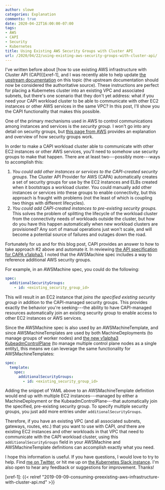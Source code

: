 ```yaml
---
author: slowe
categories: Explanation
comments: true
date: 2020-04-22T16:00:00-07:00
tags:
- AWS
- CAPI
- Security
- Kubernetes
title: Using Existing AWS Security Groups with Cluster API
url: /2020/04/22/using-existing-aws-security-groups-with-cluster-api/
---
```


I've written before about [how to use existing AWS infrastructure with Cluster API (CAPI)][xref-1], and I was recently able to help update [the upstream documentation][link-3] on this topic (the upstream documentation should now be considered the authoritative source). These instructions are perfect for placing a Kubernetes cluster into an existing VPC and associated subnets, but there's one scenario that they don't yet address: what if you need your CAPI workload cluster to be able to communicate with other EC2 instances or other AWS services in the same VPC? In this post, I'll show you the CAPI functionality that makes this possible.<!--more-->

One of the primary mechanisms used in AWS to control communications among instances and services is the _security group._ I won't go into any detail on security groups, but [this page from AWS][link-4] provides an explanation and overview of how security groups work.

In order to make a CAPI workload cluster able to communicate with other EC2 instances or other AWS services, you'll need to somehow use security groups to make that happen. There are at least two---possibly more---ways to accomplish this:

1. _You could add other instances or services to the CAPI-created security groups._ The Cluster API Provider for AWS (CAPA) automatically creates a set of security groups for use by the EC2 instances and ELBs created when it bootstraps a workload cluster. You could manually add other instances or services into these groups to enable connectivity, but this approach is fraught with problems (not the least of which is coupling two things with different lifecycles).
2. _You could add CAPI-created instances to pre-existing security groups._ This solves the problem of splitting the lifecycle of the workload cluster from the connectivity needs of workloads outside the cluster, but how do you have this happen automatically when new workload clusters are provisioned? Any sort of manual operations just won't scale, and will become a potential source of failures and outages down the road.

Fortunately for us and for this blog post, CAPI provides an answer to how to take approach #2 above and automate it. In reviewing [the API specification for CAPA v1alpha3][link-1], I noted that the AWSMachine spec includes a way to reference additional AWS security groups. 

For example, in an AWSMachine spec, you could do the following:

```yaml
spec:
  additionalSecurityGroups:
    - id: <existing_security_group_id>
```

This will result in an EC2 instance that _joins the specified existing security group_ in addition to the CAPI-managed security groups. This provides exactly the behavior you're seeking---the ability to have CAPI-managed resources automatically join an existing security group to enable access to other EC2 instances or AWS services.

Since the AWSMachine spec is also used by an AWSMachineTemplate, and since AWSMachineTemplates are used by both MachineDeployments (to manage groups of worker nodes) and [the new v1alpha3 KubeadmControlPlane][link-2] (to manage multiple control plane nodes as a single entity), this means we can leverage the same functionality for AWSMachineTemplates:

```yaml
spec:
  template:
    spec:
      additionalSecurityGroups:
        - id: <existing_security_group_id>
```

Adding the snippet of YAML above to an AWSMachineTemplate definition would end up with multiple EC2 instances---managed by either a MachineDeployment or the KubeadmControlPlane---that automatically join the specified, pre-existing security group. To specify multiple security groups, you just add more entries under `additionalSecurityGroups`.

Therefore, if you have an existing VPC (and all associated subnets, gateways, routes, etc.) that you want to use with CAPI, _and_ there are existing EC2 instances and other workloads in that VPC that need to communicate with the CAPI workload cluster, using this `additionalSecurityGroups` field in your AWSMachine and AWSMachineTemplate definitions can accomplish exactly what you need.

I hope this information is useful. If you have questions, I would love to try to help. Find [me on Twitter][link-6], or hit me up on [the Kubernetes Slack instance][link-5]. I'm also open to hear any feedback or suggestions for improvement. Thanks!

[link-1]: https://godoc.org/github.com/kubernetes-sigs/cluster-api-provider-aws/api/v1alpha3
[link-2]: https://godoc.org/sigs.k8s.io/cluster-api/controlplane/kubeadm/api/v1alpha3
[link-3]: https://github.com/kubernetes-sigs/cluster-api-provider-aws/blob/master/docs/existing-aws-infrastructure.md
[link-4]: https://docs.aws.amazon.com/vpc/latest/userguide/VPC_SecurityGroups.html
[link-5]: https://kubernetes.slack.com
[link-6]: https://twitter.com/scott_lowe
[xref-1]: {{< relref "2019-09-09-consuming-preexisting-aws-infrastructure-with-cluster-api.md" >}}
